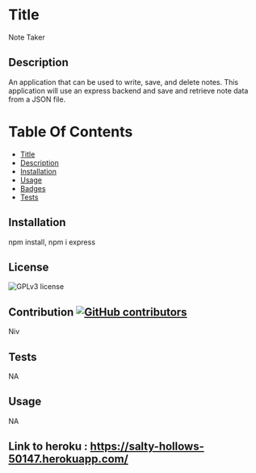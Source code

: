 
# Title
Note Taker

## Description
An application that can be used to write, save, and delete notes. This application will use an express backend and save and retrieve note data from a JSON file.

# Table Of Contents
* [Title](Readme.md#title)
* [Description](Readme.md#description)
* [Installation](Readme.md#installation)
* [Usage](Readme.md#contributing)
* [Badges](Readme.md#license)
* [Tests](Readme.md#tests)


## Installation
npm install, npm i express

## License
![GPLv3 license](https://img.shields.io/badge/license-GPLv3-blue.svg)

## Contribution [![GitHub contributors](https://img.shields.io/github/contributors/cdnjs/cdnjs.svg?style=flat)](https://github.com/nivolving/)
Niv

## Tests
NA

## Usage
NA
## Link to heroku : https://salty-hollows-50147.herokuapp.com/
